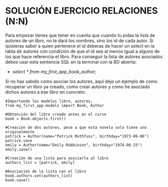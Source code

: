 # SOLUCIÓN EJERCICIO RELACIONES (N:N)
Para empezar tienes que tener en cuenta que cuando tu pidas la lista de autores de un libro, no te dará los nombres, sino los id de cada autor. Si quisieras saber a quien pertenece el id deberas de hacer un select en la tabla de autores con condición de que el id sea al menos igual a alguno de los que hace referencia el libro. Para conseguir la lista de autores asociados debes usar esta sentencia SQL en la terminal con la BD abierta:

- *select * from my_first_app_book_author;*

Si no has sabido como asociar los autores, aquí dejo un ejemplo de como recuperar un libro ya creado, como crear autores y como he asociado dichos autores a ese libro en concreto:

    #Importando los modelos libro, autores,
    from my_first_app.models import Book, Author

    #Obtención del libro creado antes en el curso
    book = Book.objects.first()

    #Creación de dos autores, pese a que esta novela solo tiene uno originalmente
    patrick = Author(name="Patrick Rothfuss", birthday="1973-06-06")
    patrick.save
    emily = Author(name="Emily Robbinson", birthday="1974-06-25")
    emily.save()

    #Creación de una lista para asociarla al libro
    authors_list = [patrick, emily]

    #Asociación de la lista con el libro
    book.authors.set(authors_list)
    book.save()